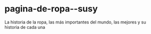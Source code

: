 # pagina-de-ropa--susy
La historia de la ropa, las más importantes del mundo, las mejores y su historia de cada una

